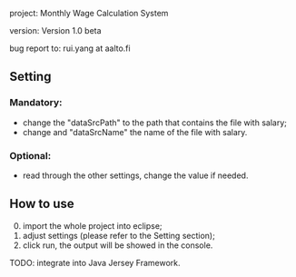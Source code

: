 project: Monthly Wage Calculation System

version: Version 1.0 beta

bug report to: rui.yang at aalto.fi

## Setting
### Mandatory:
- change the "dataSrcPath" to the path that contains the file with salary;
- change and "dataSrcName" the name of the file with salary.
### Optional:
- read through the other settings, change the value if needed.

## How to use
0. import the whole project into eclipse;
1. adjust settings (please refer to the Setting section);
2. click run, the output will be showed in the console.

TODO: integrate into Java Jersey Framework.